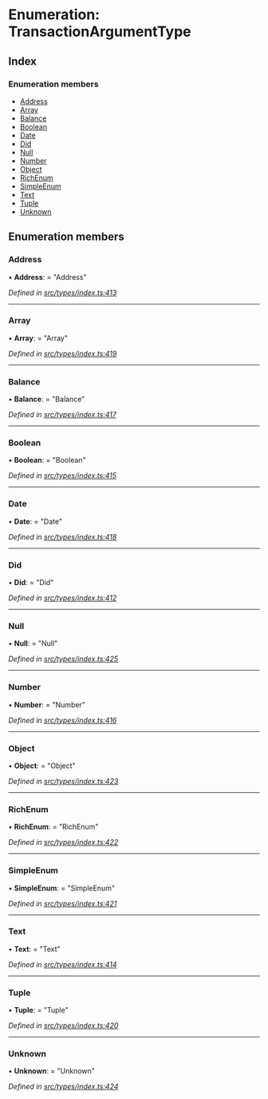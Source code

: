 # Enumeration: TransactionArgumentType

## Index

### Enumeration members

* [Address](transactionargumenttype.md#address)
* [Array](transactionargumenttype.md#array)
* [Balance](transactionargumenttype.md#balance)
* [Boolean](transactionargumenttype.md#boolean)
* [Date](transactionargumenttype.md#date)
* [Did](transactionargumenttype.md#did)
* [Null](transactionargumenttype.md#null)
* [Number](transactionargumenttype.md#number)
* [Object](transactionargumenttype.md#object)
* [RichEnum](transactionargumenttype.md#richenum)
* [SimpleEnum](transactionargumenttype.md#simpleenum)
* [Text](transactionargumenttype.md#text)
* [Tuple](transactionargumenttype.md#tuple)
* [Unknown](transactionargumenttype.md#unknown)

## Enumeration members

###  Address

• **Address**: = "Address"

*Defined in [src/types/index.ts:413](https://github.com/PolymathNetwork/polymesh-sdk/blob/41410c6/src/types/index.ts#L413)*

___

###  Array

• **Array**: = "Array"

*Defined in [src/types/index.ts:419](https://github.com/PolymathNetwork/polymesh-sdk/blob/41410c6/src/types/index.ts#L419)*

___

###  Balance

• **Balance**: = "Balance"

*Defined in [src/types/index.ts:417](https://github.com/PolymathNetwork/polymesh-sdk/blob/41410c6/src/types/index.ts#L417)*

___

###  Boolean

• **Boolean**: = "Boolean"

*Defined in [src/types/index.ts:415](https://github.com/PolymathNetwork/polymesh-sdk/blob/41410c6/src/types/index.ts#L415)*

___

###  Date

• **Date**: = "Date"

*Defined in [src/types/index.ts:418](https://github.com/PolymathNetwork/polymesh-sdk/blob/41410c6/src/types/index.ts#L418)*

___

###  Did

• **Did**: = "Did"

*Defined in [src/types/index.ts:412](https://github.com/PolymathNetwork/polymesh-sdk/blob/41410c6/src/types/index.ts#L412)*

___

###  Null

• **Null**: = "Null"

*Defined in [src/types/index.ts:425](https://github.com/PolymathNetwork/polymesh-sdk/blob/41410c6/src/types/index.ts#L425)*

___

###  Number

• **Number**: = "Number"

*Defined in [src/types/index.ts:416](https://github.com/PolymathNetwork/polymesh-sdk/blob/41410c6/src/types/index.ts#L416)*

___

###  Object

• **Object**: = "Object"

*Defined in [src/types/index.ts:423](https://github.com/PolymathNetwork/polymesh-sdk/blob/41410c6/src/types/index.ts#L423)*

___

###  RichEnum

• **RichEnum**: = "RichEnum"

*Defined in [src/types/index.ts:422](https://github.com/PolymathNetwork/polymesh-sdk/blob/41410c6/src/types/index.ts#L422)*

___

###  SimpleEnum

• **SimpleEnum**: = "SimpleEnum"

*Defined in [src/types/index.ts:421](https://github.com/PolymathNetwork/polymesh-sdk/blob/41410c6/src/types/index.ts#L421)*

___

###  Text

• **Text**: = "Text"

*Defined in [src/types/index.ts:414](https://github.com/PolymathNetwork/polymesh-sdk/blob/41410c6/src/types/index.ts#L414)*

___

###  Tuple

• **Tuple**: = "Tuple"

*Defined in [src/types/index.ts:420](https://github.com/PolymathNetwork/polymesh-sdk/blob/41410c6/src/types/index.ts#L420)*

___

###  Unknown

• **Unknown**: = "Unknown"

*Defined in [src/types/index.ts:424](https://github.com/PolymathNetwork/polymesh-sdk/blob/41410c6/src/types/index.ts#L424)*
